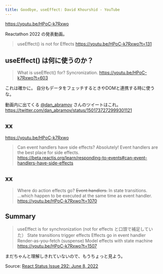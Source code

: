 ```yaml
---
title: Goodbye, useEffect: David Khourshid - YouTube
---
```


https://youtu.be/HPoC-k7Rxwo

Reactathon 2022 の発表動画。

> useEffect()
> is not for Effects
> https://youtu.be/HPoC-k7Rxwo?t=131

## useEffect() は何に使うのか？

> What is useEffect() for?
> Syncronization.
> https://youtu.be/HPoC-k7Rxwo?t=603

これは確かに。
自分もデータをフェッチするときやDOMと連携する時に使うな。

動画内に出てくる [@dan_abramov](https://twitter.com/dan_abramov) さんのツイートはこれ。
https://twitter.com/dan_abramov/status/1501737272999301121

## xx

https://youtu.be/HPoC-k7Rxwo

> Can event handlers have side effects?
> Absolutely! Event handlers are the best place for side effects.
> https://beta.reactjs.org/learn/responding-to-events#can-event-handlers-have-side-effects

## xx

> Where do action effects go?
> ~~Event handlers.~~
> In state transitions.
> ...which happen to be executed at the same time as event handler.
> https://youtu.be/HPoC-k7Rxwo?t=1070

## Summary

> useEffect is for synchronization (not for effects と口頭で補足していた）
> State transitions trigger effects
> Effects go in event handler
> Render-as-you-fetch (suspense)
> Model effects with state machine
> https://youtu.be/HPoC-k7Rxwo?t=1507

まだちゃんと理解しきれていないので、もうちょっと見よう。

Source: [React Status Issue 292: June 8, 2022](https://react.statuscode.com/issues/292)
